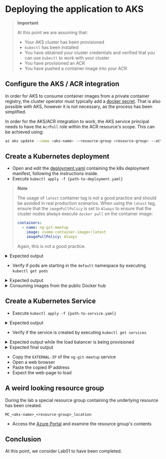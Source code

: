 # Deploying the application to AKS

> **Important**
>
> At this point we are assuming that:
> - Your AKS cluster has been provisioned
> - `kubectl` has been installed
> - You have obtained your cluster credentials and verified that you can use `kubectl` to work with your cluster
> - You have provisioned an ACR
> - You have pushed a container image into your ACR

## Configure the AKS / ACR integration

In order for AKS to consume container images from a private container registry, the cluster operator must typically add a [docker secret](https://kubernetes.io/docs/tasks/configure-pod-container/pull-image-private-registry/#create-a-secret-by-providing-credentials-on-the-command-line). That is also possible with AKS, however it is not necessary, as the process has been simplified.

In order for the AKS/ACR integration to work, the AKS service principal needs to have the `AcrPull` role within the ACR resource's scope. This can be achieved using:

```bash
az aks update --name <aks-name> --resource-group <resource-group> --attach-acr <acr-name>
```

## Create a Kubernetes deployment

- Open and edit the [deployment.yaml](./k8s/deployment.yaml) containing the k8s deployment manifest, following the instructions inside.
- Execute `kubectl apply -f {path-to-deployment.yaml}`

> **Note**
>
> The usage of `latest` container tag is not a good practice and should be avoided in real production scenarios.
> When using the `latest` tag, ensure that the `imagePullPolicy` is set to `Always` to ensure that the cluster nodes always execute `docker pull` on the container image:
>
> ```yaml
> containers:
>   - name: ng-git-meetup
>     image: <some-container-image>:latest
>     imagePullPolicy: Always
> ```
>
> Again, this is not a good practice.

<details>
<summary>Expected output</summary>

```
kubectl apply -f .\deployment.yaml
deployment.apps/ng-git-meetup-deployment created
```

</details>

- Verify if pods are starting in the `default` namespace by executing `kubectl get pods`

<details>
<summary>Expected output</summary>

```
kubectl get pods
NAME                                        READY   STATUS              RESTARTS   AGE
ng-git-meetup-deployment-5678cdc44f-ch7jb   0/1     ContainerCreating   0          13s
ng-git-meetup-deployment-5678cdc44f-fm9sd   0/1     ContainerCreating   0          13s
ng-git-meetup-deployment-5678cdc44f-m7sz7   1/1     Running             0          13s
```

</details>

<details>
<summary>Consuming images from the public Docker hub</summary>

In order to consume an image from the public Docker hub, the image name needs to be altered.

```yaml
containers:
  - name: ng-git-meetup
    image: girlsintechpl/ng-git-meetup:latest
```

</details>

## Create a Kubernetes Service

- Execute `kubectl apply -f {path-to-service.yaml}`

<details>
<summary>Expected output</summary>

```
kubectl apply -f .\service.yaml
service/ng-git-meetup created
```

</details>

- Verify if the service is created by executing `kubectl get services`

<details>
<summary>Expected output while the load balancer is being provisioned</summary>

```
kubectl get services
NAME            TYPE           CLUSTER-IP     EXTERNAL-IP   PORT(S)        AGE
kubernetes      ClusterIP      10.0.0.1       <none>        443/TCP        38m
ng-git-meetup   LoadBalancer   10.0.106.216   <pending>     80:31495/TCP   5s
```

</details>

<details>
<summary>Expected final output</summary>

```
kubectl get services
NAME            TYPE           CLUSTER-IP     EXTERNAL-IP     PORT(S)        AGE
kubernetes      ClusterIP      10.0.0.1       <none>          443/TCP        39m
ng-git-meetup   LoadBalancer   10.0.106.216   51.124.60.188   80:31495/TCP   95s
```

</details>

- Copy the `EXTERNAL-IP` of the `ng-git-meetup` service
- Open a web browser
- Paste the copied IP address
- Expect the web-page to load

## A weird looking resource group

During the lab a special resource group containing the underlying resource has been created.

`MC_<aks-name>_<resource-group>_location`

- Access the [Azure Portal](https://portal.azure.com) and examine the resource group's contents

## Conclusion

At this point, we consider Lab01 to have been completed.
